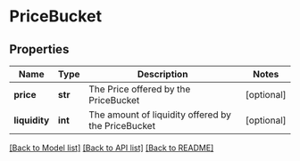 # PriceBucket

## Properties
Name | Type | Description | Notes
------------ | ------------- | ------------- | -------------
**price** | **str** | The Price offered by the PriceBucket | [optional] 
**liquidity** | **int** | The amount of liquidity offered by the PriceBucket | [optional] 

[[Back to Model list]](../README.md#documentation-for-models) [[Back to API list]](../README.md#documentation-for-api-endpoints) [[Back to README]](../README.md)



